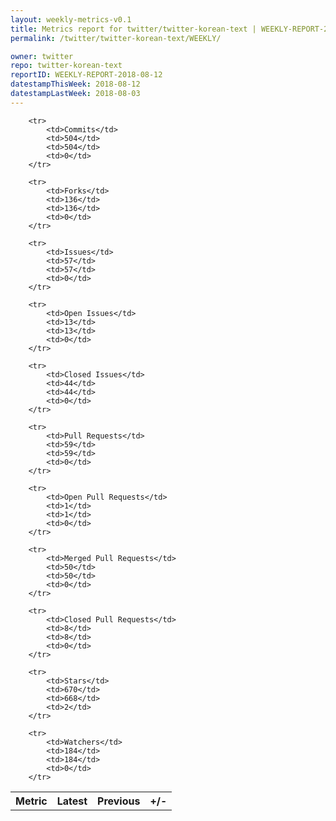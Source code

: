 ```yaml
---
layout: weekly-metrics-v0.1
title: Metrics report for twitter/twitter-korean-text | WEEKLY-REPORT-2018-08-12
permalink: /twitter/twitter-korean-text/WEEKLY/

owner: twitter
repo: twitter-korean-text
reportID: WEEKLY-REPORT-2018-08-12
datestampThisWeek: 2018-08-12
datestampLastWeek: 2018-08-03
---
```




<table style="width: 100%;">
    <tr>
        <th>Metric</th>
        <th>Latest</th>
        <th>Previous</th>
        <th>+/-</th>
    </tr>

        <tr>
            <td>Commits</td>
            <td>504</td>
            <td>504</td>
            <td>0</td>
        </tr>
        
        <tr>
            <td>Forks</td>
            <td>136</td>
            <td>136</td>
            <td>0</td>
        </tr>
        
        <tr>
            <td>Issues</td>
            <td>57</td>
            <td>57</td>
            <td>0</td>
        </tr>
        
        <tr>
            <td>Open Issues</td>
            <td>13</td>
            <td>13</td>
            <td>0</td>
        </tr>
        
        <tr>
            <td>Closed Issues</td>
            <td>44</td>
            <td>44</td>
            <td>0</td>
        </tr>
        
        <tr>
            <td>Pull Requests</td>
            <td>59</td>
            <td>59</td>
            <td>0</td>
        </tr>
        
        <tr>
            <td>Open Pull Requests</td>
            <td>1</td>
            <td>1</td>
            <td>0</td>
        </tr>
        
        <tr>
            <td>Merged Pull Requests</td>
            <td>50</td>
            <td>50</td>
            <td>0</td>
        </tr>
        
        <tr>
            <td>Closed Pull Requests</td>
            <td>8</td>
            <td>8</td>
            <td>0</td>
        </tr>
        
        <tr>
            <td>Stars</td>
            <td>670</td>
            <td>668</td>
            <td>2</td>
        </tr>
        
        <tr>
            <td>Watchers</td>
            <td>184</td>
            <td>184</td>
            <td>0</td>
        </tr>
        
</table>
